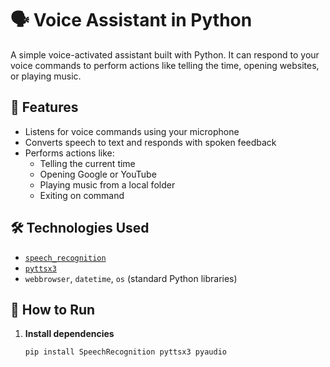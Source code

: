 # 🗣️ Voice Assistant in Python

A simple voice-activated assistant built with Python. It can respond to your voice commands to perform actions like telling the time, opening websites, or playing music.

## 🚀 Features

- Listens for voice commands using your microphone
- Converts speech to text and responds with spoken feedback
- Performs actions like:
  - Telling the current time
  - Opening Google or YouTube
  - Playing music from a local folder
  - Exiting on command

## 🛠️ Technologies Used

- [`speech_recognition`](https://pypi.org/project/SpeechRecognition/)
- [`pyttsx3`](https://pypi.org/project/pyttsx3/)
- `webbrowser`, `datetime`, `os` (standard Python libraries)

## 🔧 How to Run

1. **Install dependencies**
   ```bash
   pip install SpeechRecognition pyttsx3 pyaudio
